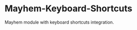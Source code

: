 Mayhem-Keyboard-Shortcuts
=========================

Mayhem module with keyboard shortcuts integration.